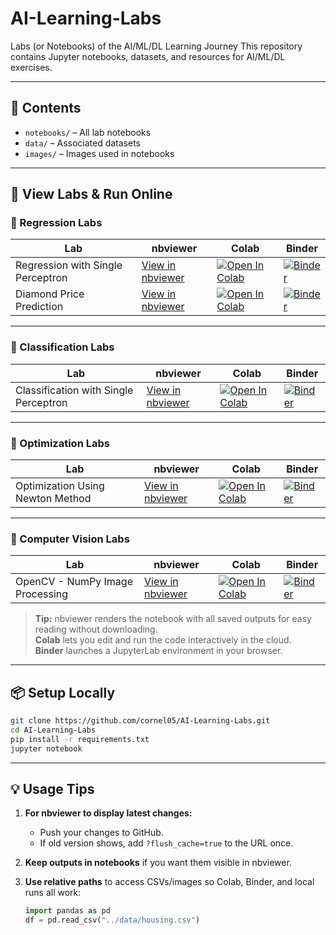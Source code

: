 # AI-Learning-Labs
Labs (or Notebooks) of the AI/ML/DL Learning Journey
This repository contains Jupyter notebooks, datasets, and resources for AI/ML/DL exercises.

---

## 📂 Contents
- `notebooks/` – All lab notebooks
- `data/` – Associated datasets
- `images/` – Images used in notebooks

---

## 📄 View Labs & Run Online

### 🔹 Regression Labs
| Lab | nbviewer | Colab | Binder |
|-----|----------|-------|--------|
| Regression with Single Perceptron | [View in nbviewer](https://nbviewer.org/github/cornel05/AI-Learning-Labs/blob/main/notebooks/regression/regression_with_single_perceptron/regression_with_single_perceptron.ipynb) | [![Open In Colab](https://colab.research.google.com/assets/colab-badge.svg)](https://colab.research.google.com/github/cornel05/AI-Learning-Labs/blob/main/notebooks/regression/regression_with_single_perceptron/regression_with_single_perceptron.ipynb) | [![Binder](https://mybinder.org/badge_logo.svg)](https://mybinder.org/v2/gh/cornel05/AI-Learning-Labs/main?urlpath=lab/tree/notebooks/regression/regression_with_single_perceptron/regression_with_single_perceptron.ipynb) |
| Diamond Price Prediction | [View in nbviewer](https://nbviewer.org/github/cornel05/AI-Learning-Labs/blob/main/notebooks/regression/diamond_price_prediction/diamond_price_prediction.ipynb) | [![Open In Colab](https://colab.research.google.com/assets/colab-badge.svg)](https://colab.research.google.com/github/cornel05/AI-Learning-Labs/blob/main/notebooks/regression/diamond_price_prediction/diamond_price_prediction.ipynb) | [![Binder](https://mybinder.org/badge_logo.svg)](https://mybinder.org/v2/gh/cornel05/AI-Learning-Labs/main?urlpath=lab/tree/notebooks/regression/diamond_price_prediction/diamond_price_prediction.ipynb) |

---

### 🔹 Classification Labs
| Lab | nbviewer | Colab | Binder |
|-----|----------|-------|--------|
| Classification with Single Perceptron | [View in nbviewer](https://nbviewer.org/github/cornel05/AI-Learning-Labs/blob/main/notebooks/classification/classification_with_single_perceptron/classification_with_single_perceptron.ipynb) | [![Open In Colab](https://colab.research.google.com/assets/colab-badge.svg)](https://colab.research.google.com/github/cornel05/AI-Learning-Labs/blob/main/notebooks/classification/classification_with_single_perceptron/classification_with_single_perceptron.ipynb) | [![Binder](https://mybinder.org/badge_logo.svg)](https://mybinder.org/v2/gh/cornel05/AI-Learning-Labs/main?urlpath=lab/tree/notebooks/classification/classification_with_single_perceptron/classification_with_single_perceptron.ipynb) |

---

### 🔹 Optimization Labs
| Lab | nbviewer | Colab | Binder |
|-----|----------|-------|--------|
| Optimization Using Newton Method | [View in nbviewer](https://nbviewer.org/github/cornel05/AI-Learning-Labs/blob/main/notebooks/optimization/optimization_using_newton_method/optimization_using_newton_method.ipynb) | [![Open In Colab](https://colab.research.google.com/assets/colab-badge.svg)](https://colab.research.google.com/github/cornel05/AI-Learning-Labs/blob/main/notebooks/optimization/optimization_using_newton_method/optimization_using_newton_method.ipynb) | [![Binder](https://mybinder.org/badge_logo.svg)](https://mybinder.org/v2/gh/cornel05/AI-Learning-Labs/main?urlpath=lab/tree/notebooks/optimization/optimization_using_newton_method/optimization_using_newton_method.ipynb) |

---

### 🔹 Computer Vision Labs
| Lab | nbviewer | Colab | Binder |
|-----|----------|-------|--------|
| OpenCV - NumPy Image Processing | [View in nbviewer](https://nbviewer.org/github/cornel05/AI-Learning-Labs/blob/main/notebooks/computer_vision/opencv_numpy_image_processing/opencv_numpy_image_processing.ipynb) | [![Open In Colab](https://colab.research.google.com/assets/colab-badge.svg)](https://colab.research.google.com/github/cornel05/AI-Learning-Labs/blob/main/notebooks/computer_vision/opencv_numpy_image_processing/opencv_numpy_image_processing.ipynb) | [![Binder](https://mybinder.org/badge_logo.svg)](https://mybinder.org/v2/gh/cornel05/AI-Learning-Labs/main?urlpath=lab/tree/notebooks/computer_vision/opencv_numpy_image_processing/opencv_numpy_image_processing.ipynb) |
> **Tip:** nbviewer renders the notebook with all saved outputs for easy reading without downloading.  
> **Colab** lets you edit and run the code interactively in the cloud.  
> **Binder** launches a JupyterLab environment in your browser.

---

## 📦 Setup Locally

```bash
git clone https://github.com/cornel05/AI-Learning-Labs.git
cd AI-Learning-Labs
pip install -r requirements.txt
jupyter notebook
```
---

## **💡 Usage Tips**
1. **For nbviewer to display latest changes:**  
   - Push your changes to GitHub.
   - If old version shows, add `?flush_cache=true` to the URL once.

2. **Keep outputs in notebooks** if you want them visible in nbviewer.

3. **Use relative paths** to access CSVs/images so Colab, Binder, and local runs all work:
   ```python
   import pandas as pd
   df = pd.read_csv("../data/housing.csv")
   ```